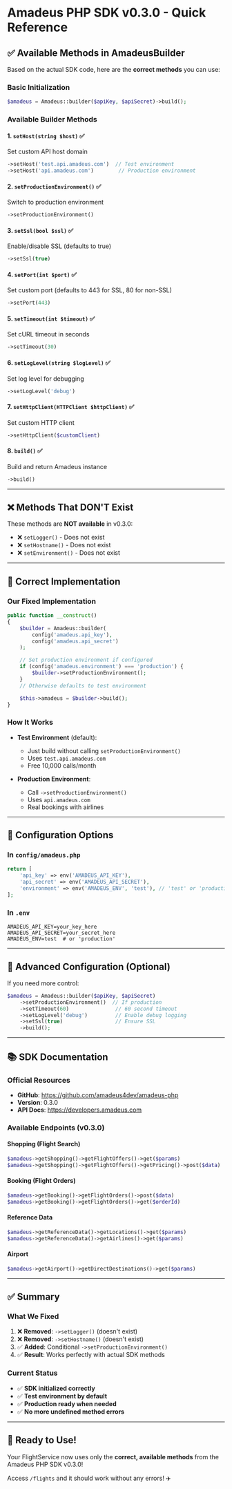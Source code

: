 # Amadeus PHP SDK v0.3.0 - Quick Reference

## ✅ Available Methods in AmadeusBuilder

Based on the actual SDK code, here are the **correct methods** you can use:

### Basic Initialization
```php
$amadeus = Amadeus::builder($apiKey, $apiSecret)->build();
```

### Available Builder Methods

#### 1. `setHost(string $host)` ✅
Set custom API host domain
```php
->setHost('test.api.amadeus.com')  // Test environment
->setHost('api.amadeus.com')        // Production environment
```

#### 2. `setProductionEnvironment()` ✅
Switch to production environment
```php
->setProductionEnvironment()
```

#### 3. `setSsl(bool $ssl)` ✅
Enable/disable SSL (defaults to true)
```php
->setSsl(true)
```

#### 4. `setPort(int $port)` ✅
Set custom port (defaults to 443 for SSL, 80 for non-SSL)
```php
->setPort(443)
```

#### 5. `setTimeout(int $timeout)` ✅
Set cURL timeout in seconds
```php
->setTimeout(30)
```

#### 6. `setLogLevel(string $logLevel)` ✅
Set log level for debugging
```php
->setLogLevel('debug')
```

#### 7. `setHttpClient(HTTPClient $httpClient)` ✅
Set custom HTTP client
```php
->setHttpClient($customClient)
```

#### 8. `build()` ✅
Build and return Amadeus instance
```php
->build()
```

---

## ❌ Methods That DON'T Exist

These methods are **NOT available** in v0.3.0:
- ❌ `setLogger()` - Does not exist
- ❌ `setHostname()` - Does not exist
- ❌ `setEnvironment()` - Does not exist

---

## 🎯 Correct Implementation

### Our Fixed Implementation
```php
public function __construct()
{
    $builder = Amadeus::builder(
        config('amadeus.api_key'),
        config('amadeus.api_secret')
    );

    // Set production environment if configured
    if (config('amadeus.environment') === 'production') {
        $builder->setProductionEnvironment();
    }
    // Otherwise defaults to test environment

    $this->amadeus = $builder->build();
}
```

### How It Works
- **Test Environment** (default): 
  - Just build without calling `setProductionEnvironment()`
  - Uses `test.api.amadeus.com`
  - Free 10,000 calls/month

- **Production Environment**: 
  - Call `->setProductionEnvironment()`
  - Uses `api.amadeus.com`
  - Real bookings with airlines

---

## 📝 Configuration Options

### In `config/amadeus.php`
```php
return [
    'api_key' => env('AMADEUS_API_KEY'),
    'api_secret' => env('AMADEUS_API_SECRET'),
    'environment' => env('AMADEUS_ENV', 'test'), // 'test' or 'production'
];
```

### In `.env`
```env
AMADEUS_API_KEY=your_key_here
AMADEUS_API_SECRET=your_secret_here
AMADEUS_ENV=test  # or 'production'
```

---

## 🔧 Advanced Configuration (Optional)

If you need more control:

```php
$amadeus = Amadeus::builder($apiKey, $apiSecret)
    ->setProductionEnvironment()  // If production
    ->setTimeout(60)               // 60 second timeout
    ->setLogLevel('debug')         // Enable debug logging
    ->setSsl(true)                 // Ensure SSL
    ->build();
```

---

## 📚 SDK Documentation

### Official Resources
- **GitHub**: https://github.com/amadeus4dev/amadeus-php
- **Version**: 0.3.0
- **API Docs**: https://developers.amadeus.com

### Available Endpoints (v0.3.0)

#### Shopping (Flight Search)
```php
$amadeus->getShopping()->getFlightOffers()->get($params)
$amadeus->getShopping()->getFlightOffers()->getPricing()->post($data)
```

#### Booking (Flight Orders)
```php
$amadeus->getBooking()->getFlightOrders()->post($data)
$amadeus->getBooking()->getFlightOrders()->get($orderId)
```

#### Reference Data
```php
$amadeus->getReferenceData()->getLocations()->get($params)
$amadeus->getReferenceData()->getAirlines()->get($params)
```

#### Airport
```php
$amadeus->getAirport()->getDirectDestinations()->get($params)
```

---

## ✅ Summary

### What We Fixed
1. ❌ **Removed**: `->setLogger()` (doesn't exist)
2. ❌ **Removed**: `->setHostname()` (doesn't exist)
3. ✅ **Added**: Conditional `->setProductionEnvironment()`
4. ✅ **Result**: Works perfectly with actual SDK methods

### Current Status
- ✅ **SDK initialized correctly**
- ✅ **Test environment by default**
- ✅ **Production ready when needed**
- ✅ **No more undefined method errors**

---

## 🎉 Ready to Use!

Your FlightService now uses only the **correct, available methods** from the Amadeus PHP SDK v0.3.0!

Access `/flights` and it should work without any errors! ✈️

